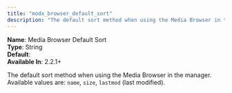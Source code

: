 ```yaml
---
title: "modx_browser_default_sort"
description: "The default sort method when using the Media Browser in the manager"
---
```


**Name**: Media Browser Default Sort  
**Type**: String  
**Default**:   
**Available In**: 2.2.1+

The default sort method when using the Media Browser in the manager. Available values are: `name`, `size`, `lastmod` (last modified).